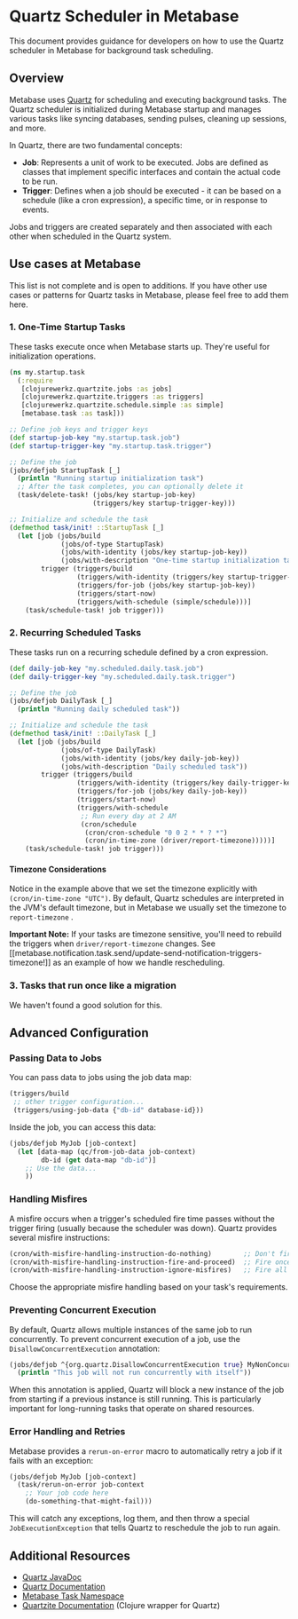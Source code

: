 # Quartz Scheduler in Metabase

This document provides guidance for developers on how to use the Quartz scheduler in Metabase for background task scheduling.

## Overview

Metabase uses [Quartz](http://www.quartz-scheduler.org/) for scheduling and executing background tasks. The Quartz scheduler is initialized during Metabase startup and manages various tasks like syncing databases, sending pulses, cleaning up sessions, and more.

In Quartz, there are two fundamental concepts:

- **Job**: Represents a unit of work to be executed. Jobs are defined as classes that implement specific interfaces and contain the actual code to be run.
- **Trigger**: Defines when a job should be executed - it can be based on a schedule (like a cron expression), a specific time, or in response to events.

Jobs and triggers are created separately and then associated with each other when scheduled in the Quartz system.

## Use cases at Metabase

This list is not complete and is open to additions. If you have other use cases or patterns for Quartz tasks in Metabase, please feel free to add them here.

### 1. One-Time Startup Tasks

These tasks execute once when Metabase starts up. They're useful for initialization operations.

```clojure
(ns my.startup.task
  (:require
   [clojurewerkz.quartzite.jobs :as jobs]
   [clojurewerkz.quartzite.triggers :as triggers]
   [clojurewerkz.quartzite.schedule.simple :as simple]
   [metabase.task :as task]))

;; Define job keys and trigger keys
(def startup-job-key "my.startup.task.job")
(def startup-trigger-key "my.startup.task.trigger")

;; Define the job
(jobs/defjob StartupTask [_]
  (println "Running startup initialization task")
  ;; After the task completes, you can optionally delete it
  (task/delete-task! (jobs/key startup-job-key)
                     (triggers/key startup-trigger-key)))

;; Initialize and schedule the task
(defmethod task/init! ::StartupTask [_]
  (let [job (jobs/build
             (jobs/of-type StartupTask)
             (jobs/with-identity (jobs/key startup-job-key))
             (jobs/with-description "One-time startup initialization task"))
        trigger (triggers/build
                 (triggers/with-identity (triggers/key startup-trigger-key))
                 (triggers/for-job (jobs/key startup-job-key))
                 (triggers/start-now)
                 (triggers/with-schedule (simple/schedule)))]
    (task/schedule-task! job trigger)))
```

### 2. Recurring Scheduled Tasks

These tasks run on a recurring schedule defined by a cron expression.

```clojure
(def daily-job-key "my.scheduled.daily.task.job")
(def daily-trigger-key "my.scheduled.daily.task.trigger")

;; Define the job
(jobs/defjob DailyTask [_]
  (println "Running daily scheduled task"))

;; Initialize and schedule the task
(defmethod task/init! ::DailyTask [_]
  (let [job (jobs/build
             (jobs/of-type DailyTask)
             (jobs/with-identity (jobs/key daily-job-key))
             (jobs/with-description "Daily scheduled task"))
        trigger (triggers/build
                 (triggers/with-identity (triggers/key daily-trigger-key))
                 (triggers/for-job (jobs/key daily-job-key))
                 (triggers/start-now)
                 (triggers/with-schedule
                  ;; Run every day at 2 AM
                  (cron/schedule
                   (cron/cron-schedule "0 0 2 * * ? *")
                   (cron/in-time-zone (driver/report-timezone)))))]
    (task/schedule-task! job trigger)))
```

#### Timezone Considerations

Notice in the example above that we set the timezone explicitly with `(cron/in-time-zone "UTC")`. By default, Quartz schedules are interpreted in the JVM's default timezone, but in Metabase we usually set the timezone to `report-timezone` .

**Important Note:** If your tasks are timezone sensitive, you'll need to rebuild the triggers when `driver/report-timezone` changes. See [[metabase.notification.task.send/update-send-notification-triggers-timezone!]] as an example of how we handle rescheduling.

### 3. Tasks that run once like a migration

We haven't found a good solution for this.

## Advanced Configuration

### Passing Data to Jobs

You can pass data to jobs using the job data map:

```clojure
(triggers/build
 ;; other trigger configuration...
 (triggers/using-job-data {"db-id" database-id}))
```

Inside the job, you can access this data:

```clojure
(jobs/defjob MyJob [job-context]
  (let [data-map (qc/from-job-data job-context)
        db-id (get data-map "db-id")]
    ;; Use the data...
    ))
```

### Handling Misfires

A misfire occurs when a trigger's scheduled fire time passes without the trigger firing (usually because the scheduler was down). Quartz provides several misfire instructions:

```clojure
(cron/with-misfire-handling-instruction-do-nothing)        ;; Don't fire missed executions
(cron/with-misfire-handling-instruction-fire-and-proceed)  ;; Fire once for missed executions
(cron/with-misfire-handling-instruction-ignore-misfires)   ;; Fire all missed executions
```

Choose the appropriate misfire handling based on your task's requirements.

### Preventing Concurrent Execution

By default, Quartz allows multiple instances of the same job to run concurrently. To prevent concurrent execution of a job, use the `DisallowConcurrentExecution` annotation:

```clojure
(jobs/defjob ^{org.quartz.DisallowConcurrentExecution true} MyNonConcurrentJob [job-context]
  (println "This job will not run concurrently with itself"))
```

When this annotation is applied, Quartz will block a new instance of the job from starting if a previous instance is still running. This is particularly important for long-running tasks that operate on shared resources.

### Error Handling and Retries

Metabase provides a `rerun-on-error` macro to automatically retry a job if it fails with an exception:

```clojure
(jobs/defjob MyJob [job-context]
  (task/rerun-on-error job-context
    ;; Your job code here
    (do-something-that-might-fail)))
```

This will catch any exceptions, log them, and then throw a special `JobExecutionException` that tells Quartz to reschedule the job to run again.

## Additional Resources

- [Quartz JavaDoc](http://www.quartz-scheduler.org/api/2.3.0/index.html)
- [Quartz Documentation](https://www.quartz-scheduler.org/documentation/)
- [Metabase Task Namespace](src/metabase/task.clj)
- [Quartzite Documentation](http://clojurequartz.info/) (Clojure wrapper for Quartz)
